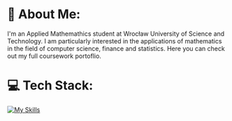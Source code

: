 # 💫 About Me:
I'm an Applied Mathemathics student at Wrocław University of Science and Technology. I am particularly interested in the applications of mathematics in the field of computer science, finance and statistics. Here you can check out my full coursework portoflio.

# 💻 Tech Stack:
[![My Skills](https://skillicons.dev/icons?i=js,html,css,wasm)](https://skillicons.dev)
